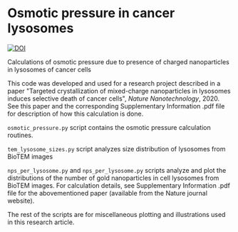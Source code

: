 # Osmotic pressure in cancer lysosomes
[![DOI](https://zenodo.org/badge/157850322.svg)](https://zenodo.org/badge/latestdoi/157850322)

Calculations of osmotic pressure due to presence of charged nanoparticles in lysosomes of cancer cells

This code was developed and used for a research project described in a paper "Targeted crystallization of mixed-charge 
nanoparticles in lysosomes induces selective death of cancer cells", *Nature Nanotechnology*, 2020. See this paper and the
corresponding Supplementary Information .pdf file for description of how this calculation is done.

```osmotic_pressure.py``` script contains the osmotic pressure calculation routines.

```tem_lysosome_sizes.py``` script analyzes size distribution of lysosomes from BioTEM images

```nps_per_lysosome.py``` and ```nps_per_lysosome.py``` scripts analyze and plot 
the distributions of the number of gold nanoparticles in cell lysosomes from BioTEM images. For calculation details,
see Supplementary Information .pdf file for the abovementioned paper (available from the Nature journal website).

The rest of the scripts are for miscellaneous plotting and illustrations used in this research article. 
